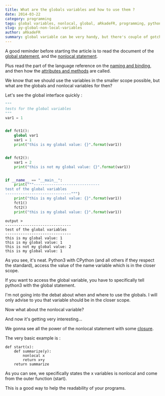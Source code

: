 ```yaml
---
title: What are the globals variables and how to use them ?
date: 2014-03-22
category: programming
tags: global variables, nonlocal, global, aRkadeFR, programming, python3, python
slug: py-global-non-local-variables
author: aRkadeFR
summary: global variable can be very handy, but there's couple of gotcha before using them
---
```


A good reminder before starting the article is to read the document of the
[global statement](http://docs.python.org/3/reference/simple_stmts.html#the-global-statement),
and the [nonlocal statement](http://docs.python.org/3/reference/simple_stmts.html#the-nonlocal-statement).

Plus read the part of the language reference on the [naming and
binding](http://docs.python.org/3/reference/executionmodel.html#naming-and-binding),
and then how the [attributes and
methods](http://www.cafepy.com/article/python_attributes_and_methods/python_attributes_and_methods.html)
are called.

We know that we should use the variables in the smaller scope possible, but what
are the globals and nonlocal variables for then? 

Let's see the global interface quickly :

``` python
"""
tests for the global variables
"""
var1 = 1


def fct1():
    global var1
    var1 = 1
    print("this is my global value: {}".format(var1))


def fct2():
    var1 = 2
    print("this is not my global value: {}".format(var1))


if __name__ == "__main__":
    print("""------------------------------
test of the global variables
------------------------------""")
    print("this is my global value: {}".format(var1))
    fct1()
    fct2()
    print("this is my global value: {}".format(var1))

```

	output >
	------------------------------
	test of the global variables
	------------------------------
	this is my global value: 1
	this is my global value: 1
	this is not my global value: 2
	this is my global value: 1
	

As you see, it's neat. Python3 with CPython (and all others if they respect the
standard), access the value of the name variable which is in the closer scope.

If you want to access the global variable, you have to specifically tell python3
with the global statement.

I'm not going into the debat about when and where to use the globals. I will
only advise to you that variable should be in the closer scope.

Now what about the nonlocal variable?

And now it's getting very interesting...


We gonna see all the power of the nonlocal statement with some [closure](http://en.wikipedia.org/wiki/Closure_%28computer_programming%29).

The very basic example is :
	
	def start(x):
		def summarize(y):
			nonlocal x
			return x+y
		return summarize
		
As you can see, we specifically states the x variables is nonlocal and come from
the outer function (start).

This is a good way to help the readability of your programs.

